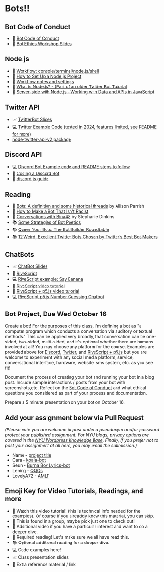 # Bots!!

## Bot Code of Conduct

- 🌈 [Bot Code of Conduct](https://github.com/Programming-from-A-to-Z/Bot-Code-of-Conduct)
- 🌈 [Bot Ethics Workshop Slides](https://docs.google.com/presentation/d/129BXVZucPVXcqYVnflFRdMSvptCPYYsYHHWrW3-D4LY/edit?usp=sharing)

## Node.js

- 🚨 [Workflow: console/terminal/node.js/shell](https://youtu.be/46WOuOrMwTQ)
- 🚨 [How to Set Up a Node.js Project](https://youtu.be/wM3TEvQn2hw)
- 📝 [Workflow notes and settings](https://github.com/CodingTrain/Discord-Bot-Examples/wiki/Workflow:-Terminal,-Shell,-Node,-VSCode)
- 🍿 [What is Node.js? - (Part of an older Twitter Bot Tutorial](https://youtu.be/RF5_MPSNAtU)
- 🍿 [Server-side with Node.js - Working with Data and APIs in JavaScript](https://youtu.be/wxbQP1LMZsw?list=PLRqwX-V7Uu6YxDKpFzf_2D84p0cyk4T7X)

## Twitter API

- 📈 [TwitterBot Slides](https://docs.google.com/presentation/d/1rL95AggCb0EG6sBhZ47OWWgI_t7Hllqbyt4AnD2c3-4/edit?usp=sharing)
- 💻 [Twitter Example Code (tested in 2024, features limited, see README for more)](https://github.com/Programming-from-A-to-Z/Twitter-Bots-Maybe)
- [node-twitter-api-v2 package](https://github.com/PLhery/node-twitter-api-v2)

## Discord API

- 💻 [Discord Bot Example code and README steps to follow](https://github.com/Programming-from-A-to-Z/Discord-Bot-Examples)
- 🚨 [Coding a Discord Bot](https://youtu.be/AvQcTjB3gPg)
- 📕 [discord.js guide](https://discordjs.guide/)

## Reading

- 📕 [Bots: A definition and some historical threads](https://points.datasociety.net/bots-a-definition-and-some-historical-threads-47738c8ab1ce) by Allison Parrish
- 📕 [How to Make a Bot That Isn't Racist](https://www.vice.com/en/article/mg7g3y/how-to-make-a-not-racist-bot)
- 📕 [Conversations with Bina48](https://www.stephaniedinkins.com/conversations-with-bina48.html) by Stephanie Dinkins
- 📚 [Some Strategies of Bot Poetics](https://harrygiles.org/2016/04/06/some-strategies-of-bot-poetics/)
- 📚 [Queer Your Bots: The Bot Builder Roundtable](http://www.autostraddle.com/queer-your-bots-the-bot-builder-roundtable-333806/)
- 📚 [12 Weird, Excellent Twitter Bots Chosen by Twitter’s Best Bot-Makers](http://nymag.com/following/2015/11/12-weirdest-funniest-smartest-twitter-bots.html)

## ChatBots

- 📈 [ChatBot Slides](https://docs.google.com/presentation/d/1NCeg8WJnH2RFU-VTMpYCffPGHkFRDAoED4LwK6affvI/edit?usp=sharing)
- 🔗 [RiveScript](https://www.rivescript.com/)
- 💻 [RiveScript example: Say Banana](https://editor.p5js.org/a2zitp/sketches/wMo5oiyVe)
- 🚨 [RiveScript video tutorial](https://www.youtube.com/watch?v=wf8w1BJb9Xc)
- 🍿 [RiveScript + p5.js video tutorial](https://www.youtube.com/watch?v=zGe1m_bLOFk)
- 💻 [RiveScript p5.js Number Guessing Chatbot](https://editor.p5js.org/codingtrain/sketches/_XqFRhtaK)

## Bot Project, Due Wed October 16

Create a bot! For the purposes of this class, I'm defining a bot as "a computer program which conducts a conversation via auditory or textual methods." This can be applied very broadly, that conversation can be one-sided, two-sided, multi-sided, and it's optional whether there are humans involved at all! You may choose any platform for the course. Examples are provided above for [Discord](#discord-api), [Twitter](#twitter-api), and [RiveScript + p5.js](#chatbots) but you are welcome to experiment with any social media platform, service, conversational interface, hardware, website, sms system, etc. as you see fit!

Document the process of creating your bot and running your bot in a blog post. Include sample interactions / posts from your bot with screenshots,etc. Reflect on the [Bot Code of Conduct](https://github.com/Programming-from-A-to-Z/Bot-Code-of-Conduct/blob/main/README.md) and what ethical questions you considered as part of your process and documentation.

Prepare a 5 minute presentation on your bot on October 16.

## Add your assignment below via Pull Request

_(Please note you are welcome to post under a pseudonym and/or password protect your published assignment. For NYU blogs, privacy options are covered in the [NYU Wordpress Knowledge Base](https://wp.nyu.edu/knowledge/). Finally, if you prefer not to post your assignment at all here, you may email the submission.)_

- Name - [project title](url)
- Cara - [koala-bot](https://pastoral-galliform-f42.notion.site/Week-6-11efc0e698e480f294cfdea70b5fae50?pvs=4)
- Seun - [Burna Boy Lyrics-bot](https://fluff-saturnalia-4b2.notion.site/Twitter-BOT-A2Z-Project-11e6783215b28048a4a3c3404c19fba2?pvs=4)
- Lening - [QQQs](https://repeated-cake-04e.notion.site/Week6-Discord-Bot-1626af82f7064545a650cc706bef31f3)
- LovelyA72 - [AMLT](https://a2z.kmoene.com/p/172928-1517.html)

## Emoji Key for Video Tutorials, Readings, and more

- 🚨 Watch this video tutorial! (this is technical info needed for the examples). Of course if you alreaddy know this material, you can skip.
- 🔢 This is found in a group, maybe pick just one to check out!
- 🍿 Additional video if you have a particular interest and want to do a deeper dive.
- 📕 Required reading! Let's make sure we all have read this.
- 📚 Optional additional reading for a deeper dive.
- 💻 Code examples here!
- 📈 Class presentation slides
- 🔗 Extra reference material / link
